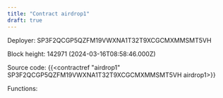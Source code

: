 ```yaml
---
title: "Contract airdrop1"
draft: true
---
```

Deployer: SP3F2QCGP5QZFM19VWXNA1T32T9XCGCMXMMSMT5VH


 



Block height: 142971 (2024-03-16T08:58:46.000Z)

Source code: {{<contractref "airdrop1" SP3F2QCGP5QZFM19VWXNA1T32T9XCGCMXMMSMT5VH airdrop1>}}

Functions:


